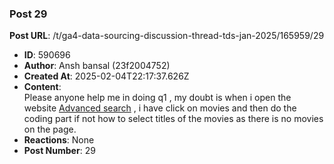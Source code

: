 ### Post 29
**Post URL**: /t/ga4-data-sourcing-discussion-thread-tds-jan-2025/165959/29
- **ID**: 590696
- **Author**: Ansh bansal (23f2004752)
- **Created At**: 2025-02-04T22:17:37.626Z
- **Content**:  
  Please anyone help me in doing q1 , my doubt is when i open the website <a href="http://www.imdb.com/search/title" class="inline-onebox" rel="noopener nofollow ugc">Advanced search</a> , i have click on movies and then do the coding part if not how to select titles of the movies as there is no movies on the page.
- **Reactions**: None
- **Post Number**: 29

